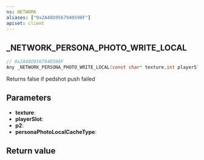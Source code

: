 ```yaml
---
ns: NETWORK
aliases: ["0x2A48D9567940598F"]
apiset: client
---
```

## _NETWORK_PERSONA_PHOTO_WRITE_LOCAL

```c
// 0x2A48D9567940598F
Any _NETWORK_PERSONA_PHOTO_WRITE_LOCAL(const char* texture,int playerSlot,int p2,int personaPhotoLocalCacheType);
```

Returns false if pedshot push failed

## Parameters
* **texture**:
* **playerSlot**:
* **p2**:
* **personaPhotoLocalCacheType**:

## Return value